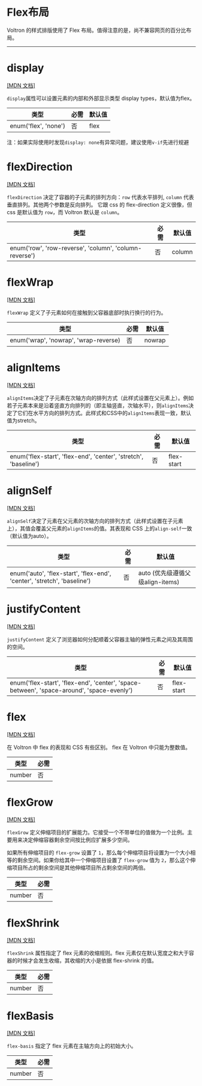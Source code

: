 # Flex布局

Voltron 的样式排版使用了 Flex 布局。值得注意的是，尚不兼容网页的百分比布局。

---

<!-- toc -->

# display

[[MDN 文档]](//developer.mozilla.org/zh-CN/docs/Web/CSS/display)

`display`属性可以设置元素的内部和外部显示类型 display types，默认值为flex。

| 类型                                                            | 必需 | 默认值 |
| --------------------------------------------------------------- | -------- | -----|
| enum('flex', 'none') | 否 | flex |

注：如果实际使用时发现`display: none`有异常问题，建议使用`v-if`先进行规避

# flexDirection

[[MDN 文档]](//developer.mozilla.org/zh-CN/docs/Web/CSS/flex-direction)

`flexDirection` 决定了容器的子元素的排列方向：`row` 代表水平排列, `column` 代表垂直排列。其他两个参数是反向排列。
它跟 css 的 flex-direction 定义很像，但 css 是默认值为 `row`，而 Voltron 默认是 `column`。

| 类型                                                   | 必需 | 默认值 |
| ------------------------------------------------------ | -------- | ------- |
| enum('row', 'row-reverse', 'column', 'column-reverse') | 否       | column |

# flexWrap

[[MDN 文档]](//developer.mozilla.org/zh-CN/docs/Web/CSS/flex-wrap)

`flexWrap` 定义了子元素如何在接触到父容器底部时执行换行的行为。

| 类型                   | 必需 | 默认值 | 
| ---------------------- | -------- | ------ |
| enum('wrap', 'nowrap', 'wrap-reverse) | 否  | nowrap |

# alignItems

[[MDN 文档]](//developer.mozilla.org/zh-CN/docs/Web/CSS/align-items)

`alignItems`决定了子元素在次轴方向的排列方式（此样式设置在父元素上）。例如若子元素本来是沿着竖直方向排列的（即主轴竖直，次轴水平），则`alignItems`决定了它们在水平方向的排列方式。此样式和CSS中的`alignItems`表现一致，默认值为stretch。

| 类型                                                            | 必需 | 默认值 |
| --------------------------------------------------------------- | -------- | -----|
| enum('flex-start', 'flex-end', 'center', 'stretch', 'baseline') | 否       | flex-start |

# alignSelf

[[MDN 文档]](//developer.mozilla.org/zh-CN/docs/Web/CSS/align-self)

`alignSelf`决定了元素在父元素的次轴方向的排列方式（此样式设置在子元素上），其值会覆盖父元素的`alignItems`的值。其表现和 CSS 上的`align-self`一致（默认值为auto）。

| 类型                                                                    | 必需 | 默认值 |
| ----------------------------------------------------------------------- | -------- | ------ |
| enum('auto', 'flex-start', 'flex-end', 'center', 'stretch', 'baseline') | 否       | auto (优先级遵循父级align-items) |

# justifyContent

[[MDN 文档]](//developer.mozilla.org/zh-CN/docs/Web/CSS/justify-content)

`justifyContent` 定义了浏览器如何分配顺着父容器主轴的弹性元素之间及其周围的空间。

| 类型                                                                                      | 必需 | 默认值 |
| ----------------------------------------------------------------------------------------- | -------- | ------ |
| enum('flex-start', 'flex-end', 'center', 'space-between', 'space-around', 'space-evenly') | 否       | flex-start |

# flex

[[MDN 文档]](//developer.mozilla.org/zh-CN/docs/Web/CSS/flex)

在 Voltron 中 flex 的表现和 CSS 有些区别。 flex 在 Voltron 中只能为整数值。

| 类型   | 必需 |
| ------ | -------- |
| number | 否       |

# flexGrow

[[MDN 文档]](//developer.mozilla.org/zh-CN/docs/Web/CSS/flex-grow)

`flexGrow` 定义伸缩项目的扩展能力。它接受一个不带单位的值做为一个比例。主要用来决定伸缩容器剩余空间按比例应扩展多少空间。

如果所有伸缩项目的 `flex-grow` 设置了 `1`，那么每个伸缩项目将设置为一个大小相等的剩余空间。如果你给其中一个伸缩项目设置了 `flex-grow` 值为 `2`，那么这个伸缩项目所占的剩余空间是其他伸缩项目所占剩余空间的两倍。

| 类型   | 必需 |
| ------ | -------- |
| number | 否       |

# flexShrink

[[MDN 文档]](//developer.mozilla.org/zh-CN/docs/Web/CSS/flex-shrink )

`flexShrink` 属性指定了 flex 元素的收缩规则。flex 元素仅在默认宽度之和大于容器的时候才会发生收缩，其收缩的大小是依据 flex-shrink 的值。

| 类型   | 必需 |
| ------ | -------- |
| number | 否       |

# flexBasis

[[MDN 文档]](//developer.mozilla.org/zh-CN/docs/Web/CSS/flex-basis)

`flex-basis` 指定了 flex 元素在主轴方向上的初始大小。

| 类型   | 必需 |
| ------ | -------- |
| number | 否       |